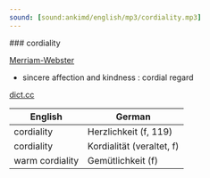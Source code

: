 ```yaml
---
sound: [sound:ankimd/english/mp3/cordiality.mp3]
---
```


\### cordiality

[Merriam-Webster](https://www.merriam-webster.com/dictionary/cordiality)

- sincere affection and kindness : cordial regard

[dict.cc](https://www.dict.cc/cordiality)

| English        | German       |
| -------------- | ------------ |
| cordiality | Herzlichkeit (f, 119) |
| cordiality | Kordialität (veraltet, f) |
| warm cordiality | Gemütlichkeit (f) |
